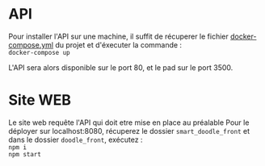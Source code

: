 # API
Pour installer l'API sur une machine, il suffit de récuperer le fichier [docker-compose.yml](https://github.com/Nassafy/SmartDoodle/blob/master/docker/docker-compose.yml) du projet et d'éxecuter la commande :  
`docker-compose up`

L'API sera alors disponible sur le port 80, et le pad sur le port 3500.

# Site WEB
Le site web requête l'API qui doit etre mise en place au préalable
Pour le déployer sur localhost:8080, récuperez le dossier `smart_doodle_front` et dans le dossier `doodle_front`, exécutez :  
`npm i`  
`npm start`  

